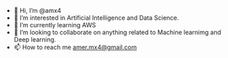 - 👋 Hi, I’m @amx4
- 👀 I’m interested in Artificial Intelligence and Data Science.
- 🌱 I’m currently learning AWS
- 💞️ I’m looking to collaborate on anything related to Machine learnimg and Deep learning.
- 📫 How to reach me amer.mx4@gmail.com

<!---
amx4/amx4 is a ✨ special ✨ repository because its `README.md` (this file) appears on your GitHub profile.
You can click the Preview link to take a look at your changes.
--->
